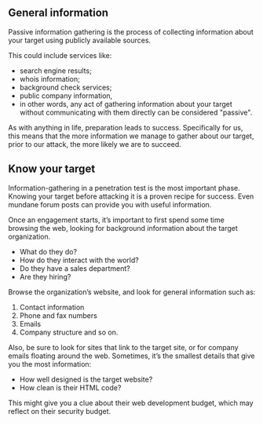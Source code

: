 
## General information

Passive information gathering is the process of collecting information about your target using publicly available sources. 

This could include services like:
- search engine results;
- whois information;
- background check services;
- public company information, 
- in other words, any act of gathering information about your target without communicating with them directly can be considered "passive".


As with anything in life, preparation leads to success. 
Specifically for us, this means that the more information we manage to gather about our target, prior to our attack, the more likely we are to succeed.

## Know your target

Information-gathering in a penetration test is the most important phase.
Knowing your target before attacking it is a proven recipe for success. Even mundane forum posts can provide you with useful information.

Once an engagement starts, it’s important to first spend some time browsing the web, looking for background information about the target organization.
- What do they do?
- How do they interact with the world? 
- Do they have a sales department? 
- Are they hiring? 

Browse the organization’s website, and look for general information such as:
1. Contact information 
2. Phone and fax numbers 
3. Emails
4. Company structure 
and so on.

Also, be sure to look for sites that link to the target site, or for company emails floating around the web.
Sometimes, it’s the smallest details that give you the most information:
- How well designed is the target website? 
- How clean is their HTML code?

This might give you a clue about their web development budget, which may reflect on their security budget.
